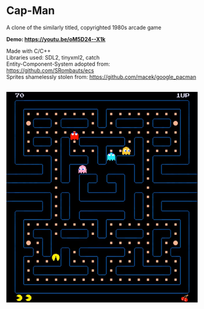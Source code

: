 # Cap-Man
A clone of the similarly titled, copyrighted 1980s arcade game

<b>Demo: https://youtu.be/oM5D24--X1k</b>

Made with C/C++ <br />
Libraries used: SDL2, tinyxml2, catch <br />
Entity-Component-System adopted from: https://github.com/SRombauts/ecs <br />
Sprites shamelessly stolen from: https://github.com/macek/google_pacman <br />
<br />

[![Cap-Man](https://github.com/nihk/Cap-Man/blob/master/cap-man.png)](https://youtu.be/oM5D24--X1k "Cap-Man")


